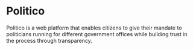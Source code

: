 # Politico
Politico is a web platform that enables citizens to give their mandate to politicians running for different government offices while building trust in the process through transparency.
